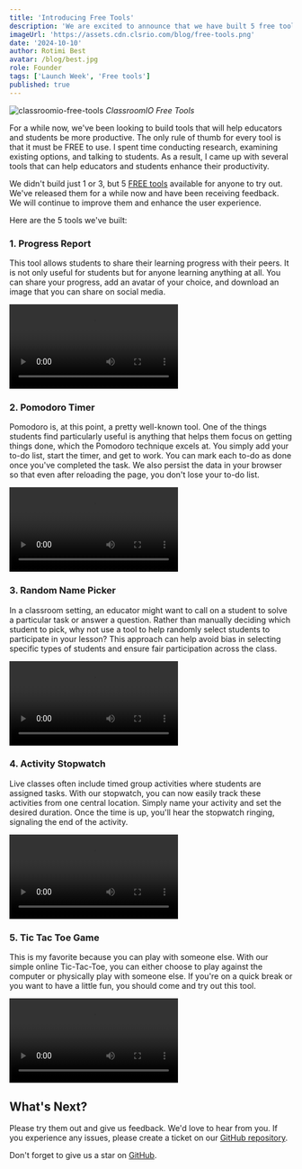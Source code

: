 ```yaml
---
title: 'Introducing Free Tools'
description: 'We are excited to announce that we have built 5 free tools for educators and students to use.'
imageUrl: 'https://assets.cdn.clsrio.com/blog/free-tools.png'
date: '2024-10-10'
author: Rotimi Best
avatar: /blog/best.jpg
role: Founder
tags: ['Launch Week', 'Free tools']
published: true
---
```


![classroomio-free-tools](https://assets.cdn.clsrio.com/blog/free-tools.png)
_ClassroomIO Free Tools_

For a while now, we've been looking to build tools that will help educators and students be more productive. The only rule of thumb for every tool is that it must be FREE to use. I spent time conducting research, examining existing options, and talking to students. As a result, I came up with several tools that can help educators and students enhance their productivity.

We didn't build just 1 or 3, but 5 [FREE tools](/tools) available for anyone to try out. We've released them for a while now and have been receiving feedback. We will continue to improve them and enhance the user experience.

Here are the 5 tools we've built:

### 1. Progress Report

This tool allows students to share their learning progress with their peers. It is not only useful for students but for anyone learning anything at all. You can share your progress, add an avatar of your choice, and download an image that you can share on social media.

<video controls class="embed my-5">
  <source src="https://assets.cdn.clsrio.com/blog/tools-demo/progress-report.mp4" type="video/mp4">
  Your browser does not support the video tag.
</video>

### 2. Pomodoro Timer

Pomodoro is, at this point, a pretty well-known tool. One of the things students find particularly useful is anything that helps them focus on getting things done, which the Pomodoro technique excels at. You simply add your to-do list, start the timer, and get to work. You can mark each to-do as done once you've completed the task. We also persist the data in your browser so that even after reloading the page, you don't lose your to-do list.

<video controls class="embed my-5">
  <source src="https://assets.cdn.clsrio.com/blog/tools-demo/pomodoro-tool.mp4" type="video/mp4">
  Your browser does not support the video tag.
</video>

### 3. Random Name Picker

In a classroom setting, an educator might want to call on a student to solve a particular task or answer a question. Rather than manually deciding which student to pick, why not use a tool to help randomly select students to participate in your lesson? This approach can help avoid bias in selecting specific types of students and ensure fair participation across the class.

<video controls class="embed my-5">
  <source src="https://assets.cdn.clsrio.com/blog/tools-demo/random-name-picker.mp4" type="video/mp4">
  Your browser does not support the video tag.
</video>

### 4. Activity Stopwatch

Live classes often include timed group activities where students are assigned tasks. With our stopwatch, you can now easily track these activities from one central location. Simply name your activity and set the desired duration. Once the time is up, you'll hear the stopwatch ringing, signaling the end of the activity.

<video controls class="embed my-5">
  <source src="https://assets.cdn.clsrio.com/blog/tools-demo/activity-stopwatch.mp4" type="video/mp4">
  Your browser does not support the video tag.
</video>

### 5. Tic Tac Toe Game

This is my favorite because you can play with someone else. With our simple online Tic-Tac-Toe, you can either choose to play against the computer or physically play with someone else. If you're on a quick break or you want to have a little fun, you should come and try out this tool.

<video controls class="embed my-5">
  <source src="https://assets.cdn.clsrio.com/blog/tools-demo/tictactoe.mp4" type="video/mp4">
  Your browser does not support the video tag.
</video>

## What's Next?

Please try them out and give us feedback. We'd love to hear from you. If you experience any issues, please create a ticket on our [GitHub repository](https://github.com/classroomio/classroomio/issues).

Don't forget to give us a star on [GitHub](https://github.com/classroomio/classroomio).
